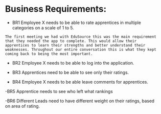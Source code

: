 # Business Requirements:

- BR1
Employee X needs to be able to rate apprentices in multiple categories on a scale of 1 to 5.
```
The first meeting we had with EduSource this was the main requirement that they needed the app to complete. This would allow their apprentices to learn their strengths and better understand their weaknesses. Throughout our entire conversation this is what they kept coming back to being the most important. 
```
- BR2
Employee X needs to be able to log into the application.

- BR3
Apprentices need to be able to see only their ratings.

- BR4
Employee X needs to be able leave comments for apprentices.

-BR5
Apprentice needs to see who left what rankings

-BR6
Different Leads need to have different weight on their ratings, based on area of rating.
